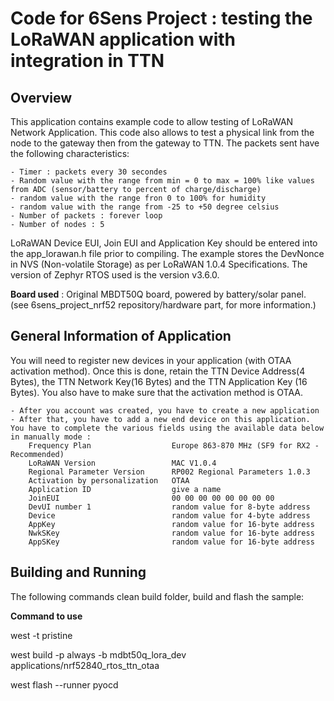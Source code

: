 # Code for 6Sens Project : testing the LoRaWAN application with integration in TTN

## Overview
This application contains example code to allow testing of LoRaWAN Network Application.
This code also allows to test a physical link from the node to the gateway then from the gateway to TTN.
The packets sent have the following characteristics:

    - Timer : packets every 30 secondes
    - Random value with the range from min = 0 to max = 100% like values from ADC (sensor/battery to percent of charge/discharge)
    - random value with the range fron 0 to 100% for humidity 
    - random value with the range from -25 to +50 degree celsius
    - Number of packets : forever loop
    - Number of nodes : 5  

LoRaWAN Device EUI, Join EUI and Application Key should be entered into the app_lorawan.h file prior to compiling.
The example stores the DevNonce in NVS (Non-volatile Storage) as per LoRaWAN 1.0.4 Specifications.
The version of Zephyr RTOS used is the version v3.6.0.

**Board used** : Original MBDT50Q board, powered by battery/solar panel. (see 6sens_project_nrf52 repository/hardware part, for more information.)

## General Information of Application
You will need to register new devices in your application (with OTAA activation method). Once this is done, retain the TTN Device Address(4 Bytes), the TTN Network Key(16 Bytes) and the TTN Application Key (16 Bytes). You also have to make sure that the activation method is OTAA.

    - After you account was created, you have to create a new application
    - After that, you have to add a new end device on this application. You have to complete the various fields using the available data below in manually mode :
        Frequency Plan                  Europe 863-870 MHz (SF9 for RX2 - Recommended)
        LoRaWAN Version                 MAC V1.0.4
        Regional Parameter Version      RP002 Regional Parameters 1.0.3
        Activation by personalization   OTAA
        Application ID                  give a name
        JoinEUI                         00 00 00 00 00 00 00 00
        DevUI number 1                  random value for 8-byte address
        Device                          random value for 4-byte address
        AppKey                          random value for 16-byte address
        NwkSKey                         random value for 16-byte address
        AppSKey                         random value for 16-byte address

## Building and Running
The following commands clean build folder, build and flash the sample:

**Command to use**

west -t pristine

west build -p always -b mdbt50q_lora_dev applications/nrf52840_rtos_ttn_otaa

west flash --runner pyocd
